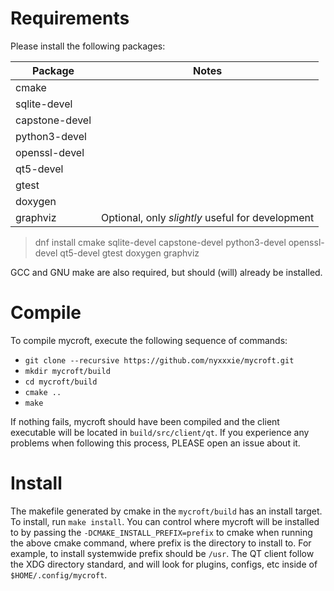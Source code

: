 # Requirements
Please install the following packages:

Package        | Notes
-------------- | ------------------------------------------------
cmake          |
sqlite-devel   |
capstone-devel |
python3-devel  |
openssl-devel  |
qt5-devel      |
gtest          |
doxygen        |
graphviz       | Optional, only *slightly* useful for development

> dnf install cmake sqlite-devel capstone-devel python3-devel openssl-devel qt5-devel gtest doxygen graphviz

GCC and GNU make are also required, but should (will) already be installed.

# Compile

To compile mycroft, execute the following sequence of commands:
* `git clone --recursive https://github.com/nyxxxie/mycroft.git`
* `mkdir mycroft/build`
* `cd mycroft/build`
* `cmake ..`
* `make`

If nothing fails, mycroft should have been compiled and the client executable
will be located in `build/src/client/qt`.  If you experience any problems when
following this process, PLEASE open an issue about it.

# Install
The makefile generated by cmake in the `mycroft/build` has an install target.
To install, run `make install`.  You can control where mycroft will be
installed to by passing the `-DCMAKE_INSTALL_PREFIX=prefix` to cmake when
running the above cmake command, where prefix is the directory to install to.
For example, to install systemwide prefix should be `/usr`.
The QT client follow the XDG directory standard, and will look for plugins,
configs, etc inside of `$HOME/.config/mycroft`.